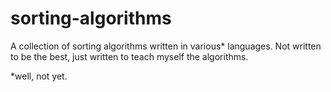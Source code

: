 # sorting-algorithms
A collection of sorting algorithms written in various* languages. Not written to be the best, just written to teach myself the algorithms.

*well, not yet.

